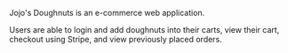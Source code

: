 Jojo's Doughnuts is an e-commerce web application. 

Users are able to login and add doughnuts into their carts, view their cart, checkout using Stripe, and view previously placed orders.
